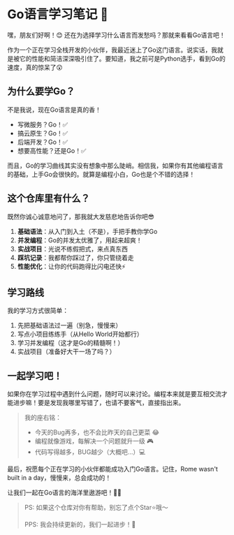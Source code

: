 # Go语言学习笔记 🚀

嘿，朋友们好啊！😊 还在为选择学习什么语言而发愁吗？那就来看看Go语言吧！

作为一个正在学习全栈开发的小伙伴，我最近迷上了Go这门语言。说实话，我就是被它的性能和简洁深深吸引住了。要知道，我之前可是Python选手，看到Go的速度，真的惊呆了😲

## 为什么要学Go？

不是我说，现在Go语言是真的香！

- 写微服务？Go！✅
- 搞云原生？Go！✅
- 后端开发？Go！✅
- 想要高性能？还是Go！✅

而且，Go的学习曲线其实没有想象中那么陡峭。相信我，如果你有其他编程语言的基础，上手Go会很快的。就算是编程小白，Go也是个不错的选择！

## 这个仓库里有什么？

既然你诚心诚意地问了，那我就大发慈悲地告诉你吧😎

1. **基础语法**：从入门到入土（不是），手把手教你学Go
2. **并发编程**：Go的并发太优雅了，用起来超爽！
3. **实战项目**：光说不练假把式，来点真东西
4. **踩坑记录**：我都帮你踩过了，你只管绕着走
5. **性能优化**：让你的代码跑得比闪电还快⚡️

## 学习路线

我的学习方式很简单：

1. 先把基础语法过一遍（别急，慢慢来）
2. 写点小项目练练手（从Hello World开始都行）
3. 学习并发编程（这才是Go的精髓啊！）
4. 实战项目（准备好大干一场了吗？）

## 一起学习吧！

如果你在学习过程中遇到什么问题，随时可以来讨论。编程本来就是要互相交流才能进步嘛！要是发现我哪里写错了，也请不要客气，直接指出来。

> 我的座右铭：
> - 今天的Bug再多，也不会比昨天的自己更菜 😂
> - 编程就像游戏，每解决一个问题就升一级 🎮
> - 代码写得越多，BUG越少（大概吧...）💻

最后，祝愿每个正在学习的小伙伴都能成功入门Go语言。记住，Rome wasn't built in a day，慢慢来，总会成功的！

让我们一起在Go语言的海洋里遨游吧！🏊‍♂️

> PS: 如果这个仓库对你有帮助，别忘了点个Star⭐️哦～
> 
> PPS: 我会持续更新的，我们一起进步！💪

